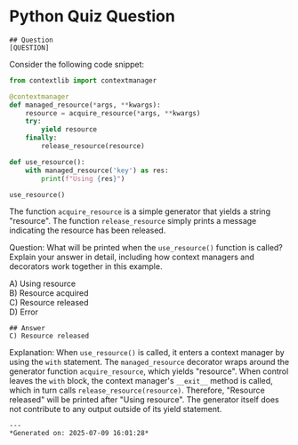# Python Quiz Question
    
    ## Question
    [QUESTION]
Consider the following code snippet:

```python
from contextlib import contextmanager

@contextmanager
def managed_resource(*args, **kwargs):
    resource = acquire_resource(*args, **kwargs)
    try:
        yield resource
    finally:
        release_resource(resource)

def use_resource():
    with managed_resource('key') as res:
        print(f"Using {res}")

use_resource()
```

The function `acquire_resource` is a simple generator that yields a string "resource". The function `release_resource` simply prints a message indicating the resource has been released.

Question: What will be printed when the `use_resource()` function is called? Explain your answer in detail, including how context managers and decorators work together in this example.

A) Using resource  
B) Resource acquired  
C) Resource released  
D) Error
    
    ## Answer
    C) Resource released

Explanation: When `use_resource()` is called, it enters a context manager by using the `with` statement. The `managed_resource` decorator wraps around the generator function `acquire_resource`, which yields "resource". When control leaves the `with` block, the context manager's `__exit__` method is called, which in turn calls `release_resource(resource)`. Therefore, "Resource released" will be printed after "Using resource". The generator itself does not contribute to any output outside of its yield statement.
    
    ---
    *Generated on: 2025-07-09 16:01:28*
    